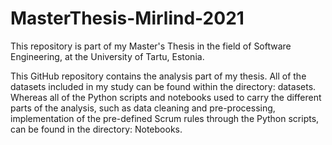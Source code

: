 # MasterThesis-Mirlind-2021

This repository is part of my Master's Thesis in the field of Software Engineering, at the University of Tartu, Estonia.

This GitHub repository contains the analysis part of my thesis. 
All of the datasets included in my study can be found within the directory: datasets.
Whereas all of the Python scripts and notebooks used to carry the different parts of the analysis, such as data cleaning and pre-processing, implementation of the pre-defined Scrum rules through the Python scripts, can be found in the directory: Notebooks.
